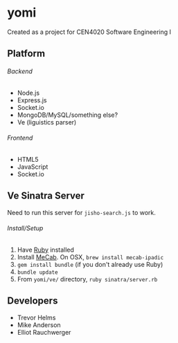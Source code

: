 # yomi
Created as a project for CEN4020 Software Engineering I

Platform
---------
###### Backend
* Node.js
* Express.js
* Socket.io
* MongoDB/MySQL/something else?
* Ve (liguistics parser)

###### Frontend
* HTML5
* JavaScript
* Socket.io

Ve Sinatra Server
------------
Need to run this server for `jisho-search.js` to work.

###### Install/Setup
1. Have [Ruby](http://ruby-lang.org) installed
2. Install [MeCab](http://mecab.googlecode.com/svn/trunk/mecab/doc/index.html).
On OSX, `brew install mecab-ipadic`
3. `gem install bundle` (if you don't already use Ruby)
4. `bundle update`
5. From `yomi/ve/` directory, `ruby sinatra/server.rb`


Developers
----------
* Trevor Helms
* Mike Anderson
* Elliot Rauchwerger
